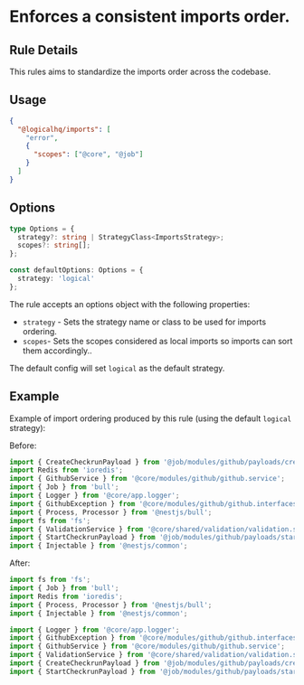 # Enforces a consistent imports order.

## Rule Details

This rules aims to standardize the imports order across the codebase.

## Usage

```json
{
  "@logicalhq/imports": [
    "error",
    {
      "scopes": ["@core", "@job"]
    }
  ]
}
```

## Options

```ts
type Options = {
  strategy?: string | StrategyClass<ImportsStrategy>;
  scopes?: string[];
};

const defaultOptions: Options = {
  strategy: 'logical'
};
```

The rule accepts an options object with the following properties:

- `strategy` - Sets the strategy name or class to be used for imports ordering.
- `scopes`- Sets the scopes considered as local imports so imports can sort them accordingly..

The default config will set `logical` as the default strategy.

## Example

Example of import ordering produced by this rule (using the default `logical` strategy):

Before:

```ts
import { CreateCheckrunPayload } from '@job/modules/github/payloads/create-checkrun.payload';
import Redis from 'ioredis';
import { GithubService } from '@core/modules/github/github.service';
import { Job } from 'bull';
import { Logger } from '@core/app.logger';
import { GithubException } from '@core/modules/github/github.interfaces';
import { Process, Processor } from '@nestjs/bull';
import fs from 'fs';
import { ValidationService } from '@core/shared/validation/validation.service';
import { StartCheckrunPayload } from '@job/modules/github/payloads/start-checkrun.payload';
import { Injectable } from '@nestjs/common';
```

After:

```ts
import fs from 'fs';
import { Job } from 'bull';
import Redis from 'ioredis';
import { Process, Processor } from '@nestjs/bull';
import { Injectable } from '@nestjs/common';

import { Logger } from '@core/app.logger';
import { GithubException } from '@core/modules/github/github.interfaces';
import { GithubService } from '@core/modules/github/github.service';
import { ValidationService } from '@core/shared/validation/validation.service';
import { CreateCheckrunPayload } from '@job/modules/github/payloads/create-checkrun.payload';
import { StartCheckrunPayload } from '@job/modules/github/payloads/start-checkrun.payload';
```
